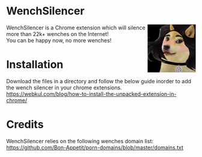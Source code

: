 # WenchSilencer

<img src="assets/img/icon128.png" align="right" />
WenchSilencer is a Chrome extension which will silence more than 22k+ wenches on the Internet!<br/>
You can be happy now, no more wenches!

# Installation

Download the files in a directory and follow the below guide inorder to add the wench silencer in your chrome extensions.<br/>
https://webkul.com/blog/how-to-install-the-unpacked-extension-in-chrome/

# Credits
WenchSilencer relies on the following wenches domain list:<br/>
https://github.com/Bon-Appetit/porn-domains/blob/master/domains.txt


